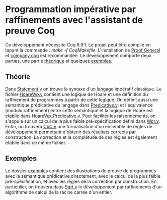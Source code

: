 # Programmation impérative par raffinements avec l'assistant de preuve Coq

Ce développement nécessite Coq 8.9.1. Le projet peut être compilé en tapant la commande : *make -f CoqMakefile*.
L'installation de [Proof General](https://proofgeneral.github.io/) et [company coq](https://github.com/cpitclaudel/company-coq) est recommandée.
Le développement comporte deux parties, une partie [théorique](./src/theory) et quelques [exemples](./src/examples).

## Théorie

Dans [Statement.v](./src/theory/Statement.v) on trouve la syntaxe d'un langage impératif classique.
Le fichier [HoareWp.v](./src/theory/HoareWp.v) contient une logique de Hoare et une définition 
du raffinement de programmes à partir de cette logique. On définit aussi une sémantique prédicative du 
langage dans [Predicative.v](./src/theory/Predicative.v), et l'équivalence (modulo raffinement) entre cette 
sémantique et la logique de Hoare est établie dans [HoareWp_Predicative.v](./src/theory/HoareWp_Predicative.v).
Pour faciliter les raisonnements, on s'appuie sur un calcul de la plus faible pré-spécification défini dans [Wpr.v](src/theory/Wpr.v).
Enfin, on trouvera [CbC.v](./src/theory/CbC.v) une formalisation d'un ensemble de règles de développement 
permettant d'obtenir des résultats corrects par construction. La correction et la complétude de ces règles 
est également établie dans ce même fichier.

## Exemples

Le dossier [examples](./src/examples) contient des illustrations de preuve de programmes avec la sémantique 
prédicative directement, avec le calcul de la plus faible pré-spécification, et avec les règles de la correction 
par construction. En particulier, on trouvera dans [Sqrt.v](./src/examples/Design_Sqrt.v) le développement par 
raffinements d'un algorithme de calcul de la racine carrée d'un entier.
